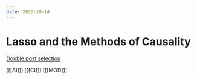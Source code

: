 ```yaml
---
date: 2020-10-14
---
```


# Lasso and the Methods of Causality

[Double post selection](https://skranz.github.io//r/2020/09/14/LassoCausality.html?utm_source=feedburner&utm_medium=feed&utm_campaign=Feed%3A+skranz_R+%28Economics+and+R+%28R+Posts%29%29)


[[[AI]]]
[[[CI]]]
[[[MOD]]]
